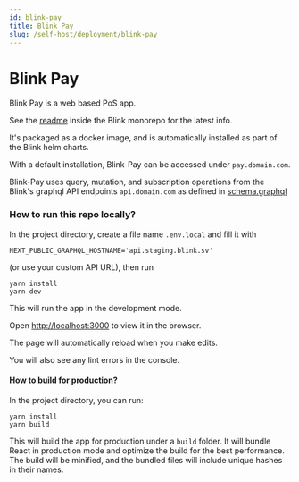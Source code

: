 ```yaml
---
id: blink-pay
title: Blink Pay
slug: /self-host/deployment/blink-pay
---
```


# Blink Pay

Blink Pay is a web based PoS app.

See the [readme](https://github.com/blinkbitcoin/blink/tree/main/apps/pay#readme) inside the Blink monorepo for the latest info.

It's packaged as a docker image, and is automatically installed as part of the Blink helm charts.

With a default installation, Blink-Pay can be accessed under `pay.domain.com`.

Blink-Pay uses query, mutation, and subscription operations from the Blink's graphql API endpoints `api.domain.com` as defined in [schema.graphql](https://github.com/blinkbitcoin/blink/blob/main/src/graphql/main/schema.graphql)

### How to run this repo locally?

In the project directory, create a file name `.env.local` and fill it with

```
NEXT_PUBLIC_GRAPHQL_HOSTNAME='api.staging.blink.sv'
```

(or use your custom API URL), then run

```
yarn install
yarn dev
```

This will run the app in the development mode.

Open [http://localhost:3000](http://localhost:3000/) to view it in the browser.

The page will automatically reload when you make edits.

You will also see any lint errors in the console.

#### How to build for production?

In the project directory, you can run:

```
yarn install
yarn build
```

This will build the app for production under a `build` folder. It will bundle React in production mode and optimize the build for the best performance. The build will be minified, and the bundled files will include unique hashes in their names.
